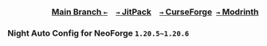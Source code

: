 ### <p align=right>[Main Branch `←`](https://github.com/KessokuTeaTime/Bounced)&emsp;[`→` JitPack](https://jitpack.io/#KessokuTeaTime/Night-Auto-Config)&emsp;[`→` CurseForge](https://www.curseforge.com/minecraft/mc-mods/night-auto-config)&ensp;[`→` Modrinth](https://modrinth.com/mod/night-auto-config)</p>

### Night Auto Config for NeoForge `1.20.5~1.20.6`
